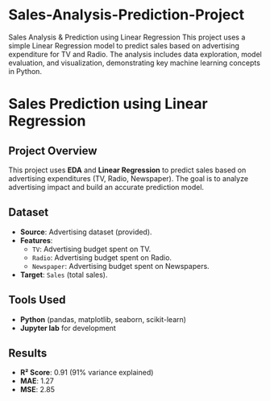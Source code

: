 # Sales-Analysis-Prediction-Project
Sales Analysis &amp; Prediction using Linear Regression This project uses a simple Linear Regression model to predict sales based on advertising expenditure for TV and Radio. The analysis includes data exploration, model evaluation, and visualization, demonstrating key machine learning concepts in Python.
# Sales Prediction using Linear Regression

## Project Overview
This project uses **EDA** and **Linear Regression** to predict sales based on advertising expenditures (TV, Radio, Newspaper). The goal is to analyze advertising impact and build an accurate prediction model.

## Dataset
- **Source**: Advertising dataset (provided).  
- **Features**:  
   - `TV`: Advertising budget spent on TV.  
   - `Radio`: Advertising budget spent on Radio.  
   - `Newspaper`: Advertising budget spent on Newspapers.  
- **Target**: `Sales` (total sales).

## Tools Used
- **Python** (pandas, matplotlib, seaborn, scikit-learn)
- **Jupyter lab** for development

## Results
- **R² Score**: 0.91 (91% variance explained)  
- **MAE**: 1.27  
- **MSE**: 2.85  
